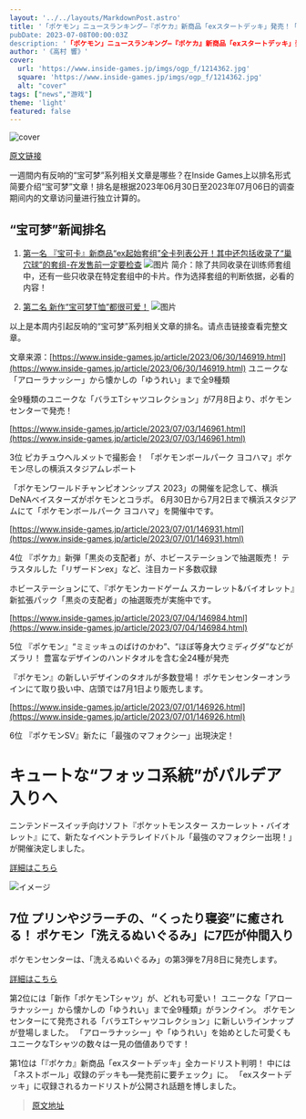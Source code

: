 ```yaml
---
layout: '../../layouts/MarkdownPost.astro'
title: '「ポケモン」ニュースランキング―『ポケカ』新商品「exスタートデッキ」発売！「ポケモンTシャツ」には懐かしの“ゆうれい”も…
pubDate: 2023-07-08T00:00:03Z
description: '「ポケモン」ニュースランキング―『ポケカ』新商品「exスタートデッキ」発売！「ポケモンTシャツ」には懐かしの“ゆうれい”も…の詳細をご紹介します。'
author: '《高村 響》'
cover:
  url: 'https://www.inside-games.jp/imgs/ogp_f/1214362.jpg'
  square: 'https://www.inside-games.jp/imgs/ogp_f/1214362.jpg'
  alt: "cover"
tags: ["news","游戏"]
theme: 'light'
featured: false
---
```


![cover](https://www.inside-games.jp/imgs/ogp_f/1214362.jpg)

[原文链接](https://www.inside-games.jp/article/2023/07/08/147086.html)

一週間内有反响的“宝可梦”系列相关文章是哪些？在Inside Games上以排名形式简要介绍“宝可梦”文章！排名是根据2023年06月30日至2023年07月06日的调查期间内的文章访问量进行独立计算的。

## “宝可梦”新闻排名

1. [第一名 『宝可卡』新商品“ex起始套组”全卡列表公开！其中还包括收录了“巢穴球”的套组-在发售前一定要检查](https://www.inside-games.jp/article/2023/06/30/146919.html)
   ![图片](https://www.inside-games.jp/imgs/zoom/1212616.jpg)
   简介：除了共同收录在训练师套组中，还有一些只收录在特定套组中的卡片。作为选择套组的判断依据，必看的内容！

2. [第二名 新作“宝可梦T恤”都很可爱！](https://www.inside-games.jp/article/2023/07/03/146961.html)
   ![图片](https://www.inside-games.jp/imgs/zoom/1213032.jpg)

以上是本周内引起反响的“宝可梦”系列相关文章的排名。请点击链接查看完整文章。

文章来源：[https://www.inside-games.jp/article/2023/06/30/146919.html](https://www.inside-games.jp/article/2023/06/30/146919.html)
ユニークな「アローラナッシー」から懐かしの「ゆうれい」まで全9種類

全9種類のユニークな「バラエTシャツコレクション」が7月8日より、ポケモンセンターで発売！

[https://www.inside-games.jp/article/2023/07/03/146961.html](https://www.inside-games.jp/article/2023/07/03/146961.html)

3位 ピカチュウヘルメットで撮影会！ 「ポケモンボールパーク ヨコハマ」ポケモン尽しの横浜スタジアムレポート

「ポケモンワールドチャンピオンシップス 2023」の開催を記念して、横浜 DeNAベイスターズがポケモンとコラボ。 6月30日から7月2日まで横浜スタジアムにて「ポケモンボールパーク ヨコハマ」を開催中です。

[https://www.inside-games.jp/article/2023/07/01/146931.html](https://www.inside-games.jp/article/2023/07/01/146931.html)

4位 『ポケカ』新弾「黒炎の支配者」が、ホビーステーションで抽選販売！ テラスタルした「リザードンex」など、注目カード多数収録

ホビーステーションにて、『ポケモンカードゲーム スカーレット&バイオレット』新拡張パック「黒炎の支配者」の抽選販売が実施中です。

[https://www.inside-games.jp/article/2023/07/04/146984.html](https://www.inside-games.jp/article/2023/07/04/146984.html)

5位 『ポケモン』“ミミッキュのばけのかわ”、“ほぼ等身大ウミディグダ”などがズラリ！ 豊富なデザインのハンドタオルを含む全24種が発売

『ポケモン』の新しいデザインのタオルが多数登場！ ポケモンセンターオンラインにて取り扱い中、店頭では7月1日より販売します。

[https://www.inside-games.jp/article/2023/07/01/146926.html](https://www.inside-games.jp/article/2023/07/01/146926.html)

6位 『ポケモンSV』新たに「最強のマフォクシー」出現決定！
# キュートな“フォッコ系統”がパルデア入りへ

ニンテンドースイッチ向けソフト『ポケットモンスター スカーレット・バイオレット』にて、新たなイベントテラレイドバトル「最強のマフォクシー出現！」が開催決定しました。

[詳細はこちら](https://www.inside-games.jp/article/2023/07/03/146946.html)

![イメージ](https://www.inside-games.jp/imgs/zoom/1213127.jpg)

## 7位 プリンやジラーチの、“くったり寝姿”に癒される！ ポケモン「洗えるぬいぐるみ」に7匹が仲間入り

ポケモンセンターは、「洗えるぬいぐるみ」の第3弾を7月8日に発売します。

[詳細はこちら](https://www.inside-games.jp/article/2023/07/03/146964.html)

第2位には「新作「ポケモンTシャツ」が、どれも可愛い！ ユニークな「アローラナッシー」から懐かしの「ゆうれい」まで全9種類」がランクイン。 ポケモンセンターにて発売される「バラエTシャツコレクション」に新しいラインナップが登場しました。 「アローラナッシー」や「ゆうれい」を始めとした可愛くもユニークなTシャツの数々は一見の価値ありです！

第1位は「『ポケカ』新商品「exスタートデッキ」全カードリスト判明！ 中には「ネストボール」収録のデッキも―発売前に要チェック」に。 「exスタートデッキ」に収録されるカードリストが公開され話題を博しました。

>[原文地址](https://www.inside-games.jp/article/2023/07/08/147086.html)  